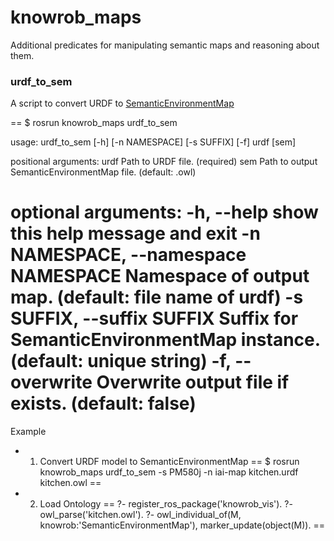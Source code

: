 knowrob_maps
===

Additional predicates for manipulating semantic maps and reasoning about them.


### urdf_to_sem

  A script to convert URDF to [SemanticEnvironmentMap](http://knowrob.org/kb/knowrob.owl#SemanticEnvironmentMap)

==
$ rosrun knowrob_maps urdf_to_sem

usage: urdf_to_sem [-h] [-n NAMESPACE] [-s SUFFIX] [-f] urdf [sem]

positional arguments:
  urdf                  Path to URDF file. (required)
  sem                   Path to output SemanticEnvironmentMap file. (default: <urdf file name>.owl)

optional arguments:
  -h, --help            show this help message and exit
  -n NAMESPACE, --namespace NAMESPACE
                        Namespace of output map. (default: file name of urdf)
  -s SUFFIX, --suffix SUFFIX
                        Suffix for SemanticEnvironmentMap instance. (default: unique string)
  -f, --overwrite       Overwrite output file if exists. (default: false)
==

Example
- 1. Convert URDF model to SemanticEnvironmentMap
==
$ rosrun knowrob_maps urdf_to_sem -s PM580j -n iai-map kitchen.urdf kitchen.owl
==
- 2. Load Ontology
==
?- register_ros_package('knowrob_vis').
?- owl_parse('kitchen.owl').
?- owl_individual_of(M, knowrob:'SemanticEnvironmentMap'), marker_update(object(M)).
==
